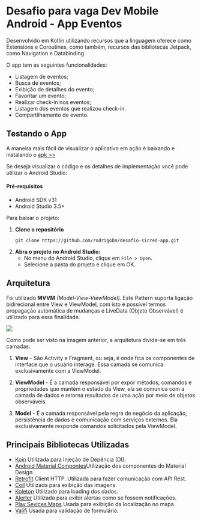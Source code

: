 # Desafio para vaga Dev Mobile Android - App Eventos

Desenvolvido em Kotlin utilizando recursos que a linguagem oferece como Extensions e Coroutines, como também, recursos das bibliotecas Jetpack, como Navigation e Databinding.

O app tem as seguintes funcionalidades:
- Listagem de eventos;
- Busca de eventos;
- Exibição de detalhes do evento;
- Favoritar um evento;
- Realizar check-in nos eventos;
- Listagem dos eventos que realizou check-in.
- Compartilhamento de evento.


## Testando o App
A maneira mais fácil de visualizar o aplicativo em ação é baixando e instalando o [apk >>][apk-download-url]

Se deseja visualizar o código e os detalhes de implementação você pode utilizar o Android Studio:
#### Pré-requisitos
 - Android SDK v31
 - Android Studio 3.5+

Para baixar o projeto:
1. **Clone o repositório**
   ```console
   git clone https://github.com/rodrigobn/desafio-sicred-app.git
   ```
2. **Abra o projeto no Android Studio:**
   - No menu do Android Studio, clique em `File > Open`.
   - Selecione a pasta do projeto e clique em OK.

## Arquitetura
Foi utilizado **MVVM** _(Model-View-ViewModel)_. Este Pattern suporta ligação bidirecional entre View e ViewModel, com isto é possível termos propagação automática de mudanças e LiveData (Objeto Observável) é utilizado para essa finalidade. 


<img src="https://i.imgur.com/mGNkir2.png" />


Como pode ser visto na imagem anterior, a arquitetura divide-se em três camadas:

1. **View** - São Activity e Fragment, ou seja, é onde fica os componentes de interface que o usuário interage. Essa camada se comunica exclusivamente com a ViewModel.

2. **ViewModel** - É a camada responsável por expor métodos, comandos e propriedades que mantém o estado da View, ela se comunica com a camada de dados e retorna resultados de uma ação por meio de objetos observáveis.

3. **Model** - É a camada responsável pela regra de negócio da aplicação, persistência de dados e comunicação com serviços externos. Ela exclusivamente responde comandos solicitados pela ViewModel.

## Principais Bibliotecas Utilizadas

- [Koin](https://insert-koin.io/) Utilizada para Injeção de Depência (DI).
- [Android Material Compontes](https://material.io/components)Utilização dos componentes do Material Design.
- [Retrofit](https://square.github.io/retrofit/) Client HTTP. Utilizada para fazer comunicação com API Rest.
- [Coil](https://github.com/coil-kt/coil/) Utilizada para exibição das imagens.
- [Koleton](https://github.com/ericktijerou/koleton) Utilizado para loading dos dados.
- [Alerter](https://github.com/Tapadoo/Alerter/branches) Utilizada para exibir alertas como se fossem notificações.
- [Play Sevices Maps](https://developers.google.com/maps/documentation/android-sdk/start) Usada para exibição da localização no mapa.
- [Valifi](https://github.com/mlykotom/valifi) Usada para validação de formulário.

[apk-download]: https://img.shields.io/badge/download%20apk-DEBUG-blue.svg?style=for-the-badge&logo=android
[apk-download-url]: https://github.com/rodrigobn/desafio-sicred-app/releases/download/v1.0.0/app-debug.apk
